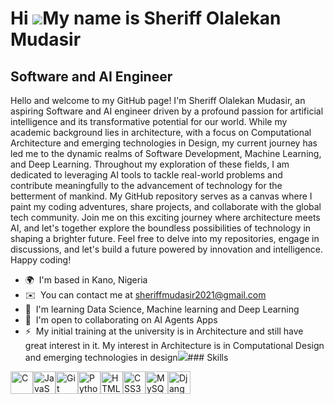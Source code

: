 Hi ![](https://user-images.githubusercontent.com/18350557/176309783-0785949b-9127-417c-8b55-ab5a4333674e.gif)My name is Sheriff Olalekan Mudasir
================================================================================================================================================

Software and AI Engineer
--------------------------------------

Hello and welcome to my GitHub page! I'm Sheriff Olalekan Mudasir, an aspiring Software and AI engineer driven by a profound passion for artificial intelligence and its transformative potential for our world. While my academic background lies in architecture, with a focus on Computational Architecture and emerging technologies in Design, my current journey has led me to the dynamic realms of Software Development, Machine Learning, and Deep Learning. Throughout my exploration of these fields, I am dedicated to leveraging AI tools to tackle real-world problems and contribute meaningfully to the advancement of technology for the betterment of mankind. My GitHub repository serves as a canvas where I paint my coding adventures, share projects, and collaborate with the global tech community. Join me on this exciting journey where architecture meets AI, and let's together explore the boundless possibilities of technology in shaping a brighter future. Feel free to delve into my repositories, engage in discussions, and let's build a future powered by innovation and intelligence. Happy coding!

*   🌍  I'm based in Kano, Nigeria
*   ✉️  You can contact me at [sheriffmudasir2021@gmail.com](mailto:sheriffmudasir2021@gmail.com)
*   🧠  I'm learning Data Science, Machine learning and Deep Learning
*   🤝  I'm open to collaborating on AI Agents Apps
*   ⚡  My initial training at the university is in Architecture and still have great interest in it. My interest in Architecture is in Computational Design and emerging technologies in design<a href="https://www.x.com/sheriff_mudasir" target="_blank" rel="noreferrer"><img
                  src="https://img.shields.io/twitter/follow/sheriff_mudasir?logo=twitter&style=for-the-badge&color=0891b2&labelColor=1c1917"
                /></a>### Skills 
<p align="left">
<a href="https://docs.microsoft.com/en-us/cpp/?view=msvc-170" target="_blank" rel="noreferrer"><img src="https://raw.githubusercontent.com/danielcranney/readme-generator/main/public/icons/skills/c-colored.svg" width="36" height="36" alt="C" /></a><a href="https://developer.mozilla.org/en-US/docs/Web/JavaScript" target="_blank" rel="noreferrer"><img src="https://raw.githubusercontent.com/danielcranney/readme-generator/main/public/icons/skills/javascript-colored.svg" width="36" height="36" alt="JavaScript" /></a><a href="https://git-scm.com/" target="_blank" rel="noreferrer"><img src="https://raw.githubusercontent.com/danielcranney/readme-generator/main/public/icons/skills/git-colored.svg" width="36" height="36" alt="Git" /></a><a href="https://www.python.org/" target="_blank" rel="noreferrer"><img src="https://raw.githubusercontent.com/danielcranney/readme-generator/main/public/icons/skills/python-colored.svg" width="36" height="36" alt="Python" /></a><a href="https://developer.mozilla.org/en-US/docs/Glossary/HTML5" target="_blank" rel="noreferrer"><img src="https://raw.githubusercontent.com/danielcranney/readme-generator/main/public/icons/skills/html5-colored.svg" width="36" height="36" alt="HTML5" /></a><a href="https://www.w3.org/TR/CSS/#css" target="_blank" rel="noreferrer"><img src="https://raw.githubusercontent.com/danielcranney/readme-generator/main/public/icons/skills/css3-colored.svg" width="36" height="36" alt="CSS3" /></a><a href="https://www.mysql.com/" target="_blank" rel="noreferrer"><img src="https://raw.githubusercontent.com/danielcranney/readme-generator/main/public/icons/skills/mysql-colored.svg" width="36" height="36" alt="MySQL" /></a><a href="https://www.djangoproject.com/" target="_blank" rel="noreferrer"><img src="https://raw.githubusercontent.com/danielcranney/readme-generator/main/public/icons/skills/django-colored.svg" width="36" height="36" alt="Django" /></a>
                    </p>
                    
                  
